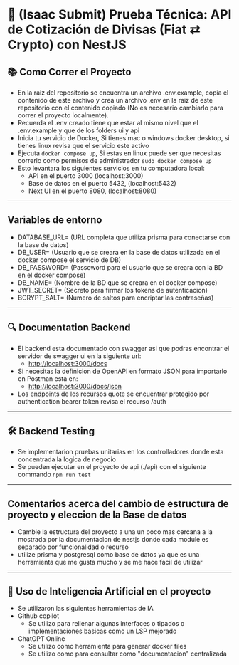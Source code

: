 # 🚀 (Isaac Submit) Prueba Técnica: API de Cotización de Divisas (Fiat ⇄ Crypto) con NestJS

## 📚 Como Correr el Proyecto

- En la raiz del repositorio se encuentra un archivo .env.example, copia el contenido de este archivo y crea un archivo .env en la raiz de este repositorio con el contenido copiado (No es necesario cambiarlo para correr el proyecto localmente).
- Recuerda el .env creado tiene que estar al mismo nivel que el .env.example y que de los folders ui y api
- Inicia tu servicio de Docker, Si tienes mac o windows docker desktop, si tienes linux revisa que el servicio este activo
- Ejecuta `docker compose up`, Si estas en linux puede ser que necesitas correrlo como permisos de administrador `sudo docker compose up`
- Esto levantara los siguientes servicios en tu computadora local:
  - API en el puerto 3000 (localhost:3000)
  - Base de datos en el puerto 5432, (localhost:5432)
  - Next UI en el puerto 8080, (localhost:8080)

---

## Variables de entorno

- DATABASE_URL= (URL completa que utiliza prisma para conectarse con la base de datos)
- DB_USER= (Usuario que se creara en la base de datos utilizada en el docker compose el servicio de DB)
- DB_PASSWORD= (Passoword para el usuario que se creara con la BD en el docker compose)
- DB_NAME= (Nombre de la BD que se creara en el docker compose)
- JWT_SECRET= (Secreto para firmar los tokens de autenticacion)
- BCRYPT_SALT= (Numero de saltos para encriptar las contraseñas)

---

## 🔍 Documentation Backend

- El backend esta documentado con swagger asi que podras encontrar el servidor de swagger ui en la siguiente url:
  - <http://localhost:3000/docs>
- Si necesitas la definicion de OpenAPI en formato JSON para importarlo en Postman esta en:
  - <http://localhost:3000/docs/json>
- Los endpoints de los recursos quote se encuentrar protegido por authentication bearer token revisa el recurso /auth

---

## 🛠 Backend Testing

- Se implementarion pruebas unitarias en los controlladores donde esta concentrada la logica de negocio
- Se pueden ejecutar en el proyecto de api (./api) con el siguiente commando `npm run test`

---

## Comentarios acerca del cambio de estructura de proyecto y eleccion de la Base de datos

- Cambie la estructura del proyecto a una un poco mas cercana a la mostrada por la documentacion de nestjs donde cada module es separado por funcionalidad o recurso
- utilize prisma y postgresql como base de datos ya que es una herramienta que me gusta mucho y se me hace facil de utilizar

---

## 🤖 Uso de Inteligencia Artificial en el proyecto

- Se utilizaron las siguientes herramientas de IA
- Github copilot
  - Se utilizo para rellenar algunas interfaces o tipados o implementaciones basicas como un LSP mejorado
- ChatGPT Online
  - Se utilizo como herramienta para generar docker files
  - Se utilizo como para consultar como "documentacion" centralizada

